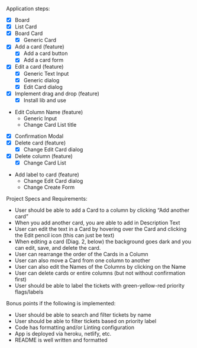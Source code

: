 Application steps:

-   [x] Board
-   [x] List Card
-   [x] Board Card
    -   [x] Generic Card
-   [x] Add a card (feature)
    -   [x] Add a card button
    -   [x] Add a card form
-   [x] Edit a card (feature)
    -   [x] Generic Text Input
    -   [x] Generic dialog
    -   [x] Edit Card dialog
-   [x] Implement drag and drop (feature)
    -   [x] Install lib and use
-   Edit Column Name (feature)
    -   Generic Input
    -   Change Card List title
-   [x] Confirmation Modal
-   [x] Delete card (feature)
    -   [x] Change Edit Card dialog
-   [x] Delete column (feature)
    -   [x] Change Card List
-   Add label to card (feature)
    -   Change Edit Card dialog
    -   Change Create Form

Project Specs and Requirements:

-   User should be able to add a Card to a column by clicking “Add another card”
-   When you add another card, you are able to add in Description Text
-   User can edit the text in a Card by hovering over the Card and clicking the Edit pencil
    icon (this can just be text)
-   When editing a card (Diag. 2, below) the background goes dark and you can edit,
    save, and delete the card.
-   User can rearrange the order of the Cards in a Column
-   User can also move a Card from one column to another
-   User can also edit the Names of the Columns by clicking on the Name
-   User can delete cards or entire columns (but not without confirmation first)
-   User should be able to label the tickets with green-yellow-red priority flags/labels

Bonus points if the following is implemented:

-   User should be able to search and filter tickets by name
-   User should be able to filter tickets based on priority label
-   Code has formatting and/or Linting configuration
-   App is deployed via heroku, netlify, etc.
-   README is well written and formatted
